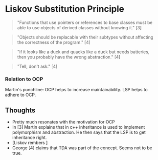 # Liskov Substitution Principle

> "Functions that use pointers or references to base classes must be able to use objects of derived classes without knowing it." [3]

> "Objects should be replacable with their subtypes without affecting the correctness of the program." [4]

> "If it looks like a duck and quacks like a duck but needs batteries, then you probably have the wrong abstraction." [4]

> "Tell, don't ask." [4]


### Relation to OCP

Martin's punchline: OCP helps to increase maintainability. LSP helps to adhere to OCP.


## Thoughts

- Pretty much resonates with the motivation for OCP
- In [3] Martin explains that in c++ inheritance is used to implement polymorphism and abstraction. He then says that the LSP is to get inheritance right.
- [Liskov rembers ]
- George [4] claims that TDA was part of the concept. Seems not to be true.
